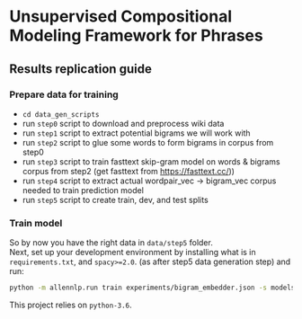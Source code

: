 # Unsupervised Compositional Modeling Framework for Phrases 

## Results replication guide
### Prepare data for training
* `cd data_gen_scripts`
* run `step0` script to download and preprocess wiki data
* run `step1` script to extract potential bigrams we will work with
* run `step2` script to glue some words to form bigrams in corpus from step0
* run `step3` script to train fasttext skip-gram model on words & bigrams corpus from step2 (get fasttext from https://fasttext.cc/))
* run `step4` script to extract actual wordpair_vec -> bigram_vec corpus needed to train prediction model
* run `step5` script to create train, dev, and test splits
### Train model
So by now you have the right data in `data/step5` folder. <br>
Next, set up your development environment by installing what is in `requirements.txt`, and `spacy>=2.0`.
(as after step5 data generation step) and run:
```bash
python -m allennlp.run train experiments/bigram_embedder.json -s models/bigram_embedder_feedforw --include-package bigram_embedder
```

This project relies on `python-3.6`.


